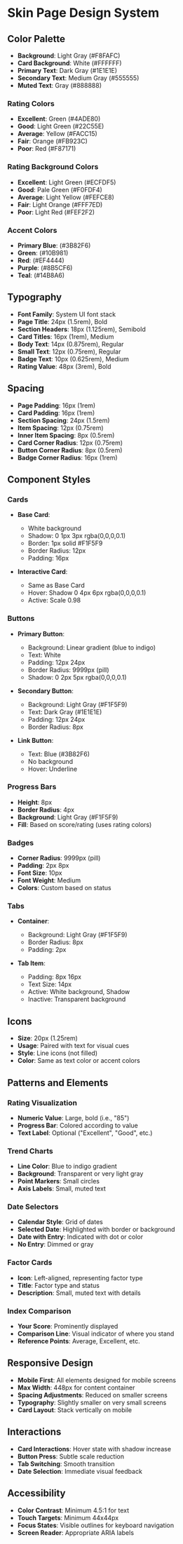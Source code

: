 
# Skin Page Design System

## Color Palette

- **Background**: Light Gray (#F8FAFC)
- **Card Background**: White (#FFFFFF)
- **Primary Text**: Dark Gray (#1E1E1E)
- **Secondary Text**: Medium Gray (#555555)
- **Muted Text**: Gray (#888888)

### Rating Colors
- **Excellent**: Green (#4ADE80)
- **Good**: Light Green (#22C55E)
- **Average**: Yellow (#FACC15)
- **Fair**: Orange (#FB923C)
- **Poor**: Red (#F87171)

### Rating Background Colors
- **Excellent**: Light Green (#ECFDF5)
- **Good**: Pale Green (#F0FDF4)
- **Average**: Light Yellow (#FEFCE8)
- **Fair**: Light Orange (#FFF7ED)
- **Poor**: Light Red (#FEF2F2)

### Accent Colors
- **Primary Blue**: (#3B82F6)
- **Green**: (#10B981)
- **Red**: (#EF4444)
- **Purple**: (#8B5CF6)
- **Teal**: (#14B8A6)

## Typography

- **Font Family**: System UI font stack
- **Page Title**: 24px (1.5rem), Bold
- **Section Headers**: 18px (1.125rem), Semibold
- **Card Titles**: 16px (1rem), Medium
- **Body Text**: 14px (0.875rem), Regular
- **Small Text**: 12px (0.75rem), Regular
- **Badge Text**: 10px (0.625rem), Medium
- **Rating Value**: 48px (3rem), Bold

## Spacing

- **Page Padding**: 16px (1rem)
- **Card Padding**: 16px (1rem)
- **Section Spacing**: 24px (1.5rem)
- **Item Spacing**: 12px (0.75rem)
- **Inner Item Spacing**: 8px (0.5rem)
- **Card Corner Radius**: 12px (0.75rem)
- **Button Corner Radius**: 8px (0.5rem)
- **Badge Corner Radius**: 16px (1rem)

## Component Styles

### Cards
- **Base Card**:
  - White background
  - Shadow: 0 1px 3px rgba(0,0,0,0.1)
  - Border: 1px solid #F1F5F9
  - Border Radius: 12px
  - Padding: 16px

- **Interactive Card**:
  - Same as Base Card
  - Hover: Shadow 0 4px 6px rgba(0,0,0,0.1)
  - Active: Scale 0.98

### Buttons
- **Primary Button**:
  - Background: Linear gradient (blue to indigo)
  - Text: White
  - Padding: 12px 24px
  - Border Radius: 9999px (pill)
  - Shadow: 0 2px 5px rgba(0,0,0,0.1)

- **Secondary Button**:
  - Background: Light Gray (#F1F5F9)
  - Text: Dark Gray (#1E1E1E)
  - Padding: 12px 24px
  - Border Radius: 8px

- **Link Button**:
  - Text: Blue (#3B82F6)
  - No background
  - Hover: Underline

### Progress Bars
- **Height**: 8px
- **Border Radius**: 4px
- **Background**: Light Gray (#F1F5F9)
- **Fill**: Based on score/rating (uses rating colors)

### Badges
- **Corner Radius**: 9999px (pill)
- **Padding**: 2px 8px
- **Font Size**: 10px
- **Font Weight**: Medium
- **Colors**: Custom based on status

### Tabs
- **Container**:
  - Background: Light Gray (#F1F5F9)
  - Border Radius: 8px
  - Padding: 2px

- **Tab Item**:
  - Padding: 8px 16px
  - Text Size: 14px
  - Active: White background, Shadow
  - Inactive: Transparent background

## Icons
- **Size**: 20px (1.25rem)
- **Usage**: Paired with text for visual cues
- **Style**: Line icons (not filled)
- **Color**: Same as text color or accent colors

## Patterns and Elements

### Rating Visualization
- **Numeric Value**: Large, bold (i.e., "85")
- **Progress Bar**: Colored according to value
- **Text Label**: Optional ("Excellent", "Good", etc.)

### Trend Charts
- **Line Color**: Blue to indigo gradient
- **Background**: Transparent or very light gray
- **Point Markers**: Small circles
- **Axis Labels**: Small, muted text

### Date Selectors
- **Calendar Style**: Grid of dates
- **Selected Date**: Highlighted with border or background
- **Date with Entry**: Indicated with dot or color
- **No Entry**: Dimmed or gray

### Factor Cards
- **Icon**: Left-aligned, representing factor type
- **Title**: Factor type and status
- **Description**: Small, muted text with details

### Index Comparison
- **Your Score**: Prominently displayed
- **Comparison Line**: Visual indicator of where you stand
- **Reference Points**: Average, Excellent, etc.

## Responsive Design

- **Mobile First**: All elements designed for mobile screens
- **Max Width**: 448px for content container
- **Spacing Adjustments**: Reduced on smaller screens
- **Typography**: Slightly smaller on very small screens
- **Card Layout**: Stack vertically on mobile

## Interactions

- **Card Interactions**: Hover state with shadow increase
- **Button Press**: Subtle scale reduction
- **Tab Switching**: Smooth transition
- **Date Selection**: Immediate visual feedback

## Accessibility

- **Color Contrast**: Minimum 4.5:1 for text
- **Touch Targets**: Minimum 44x44px
- **Focus States**: Visible outlines for keyboard navigation
- **Screen Reader**: Appropriate ARIA labels
